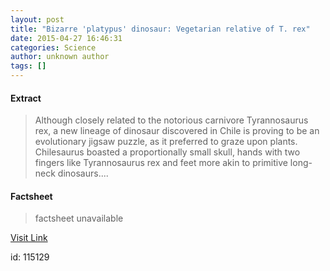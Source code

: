 ```yaml
---
layout: post
title: "Bizarre 'platypus' dinosaur: Vegetarian relative of T. rex"
date: 2015-04-27 16:46:31
categories: Science
author: unknown author
tags: []
---
```



#### Extract
>Although closely related to the notorious carnivore Tyrannosaurus rex, a new lineage of dinosaur discovered in Chile is proving to be an evolutionary jigsaw puzzle, as it preferred to graze upon plants. Chilesaurus boasted a proportionally small skull, hands with two fingers like Tyrannosaurus rex and feet more akin to primitive long-neck dinosaurs....

#### Factsheet
>factsheet unavailable

[Visit Link](http://feeds.sciencedaily.com/~r/sciencedaily/~3/Iuus7awRrCE/150427124631.htm)

id:  115129
